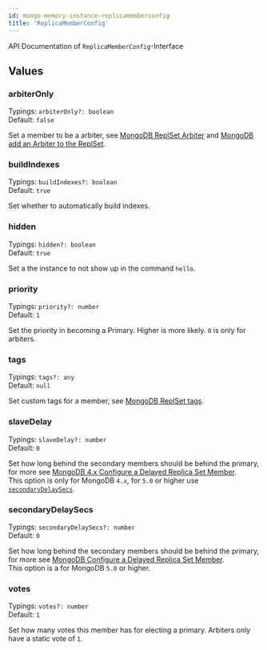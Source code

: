 ```yaml
---
id: mongo-memory-instance-replicamemberconfig
title: 'ReplicaMemberConfig'
---
```


API Documentation of `ReplicaMemberConfig`-Interface

## Values

### arbiterOnly

Typings: `arbiterOnly?: boolean`  
Default: `false`

Set a member to be a arbiter, see [MongoDB ReplSet Arbiter](https://www.mongodb.com/docs/manual/core/replica-set-arbiter/) and [MongoDB add an Arbiter to the ReplSet](https://www.mongodb.com/docs/manual/tutorial/add-replica-set-arbiter/).

### buildIndexes

Typings: `buildIndexes?: boolean`  
Default: `true`

Set whether to automatically build indexes.

### hidden

Typings: `hidden?: boolean`  
Default: `true`

Set a the instance to not show up in the command `hello`.

### priority

Typings: `priority?: number`  
Default: `1`

Set the priority in becoming a Primary. Higher is more likely. `0` is only for arbiters.

### tags

Typings: `tags?: any`  
Default: `null`

Set custom tags for a member, see [MongoDB ReplSet tags](https://www.mongodb.com/docs/manual/tutorial/configure-replica-set-tag-sets/).

### slaveDelay

Typings: `slaveDelay?: number`  
Default: `0`

Set how long behind the secondary members should be behind the primary, for more see [MongoDB 4.x Configure a Delayed Replica Set Member](https://www.mongodb.com/docs/v4.2/tutorial/configure-a-delayed-replica-set-member/).  
This option is only for MongoDB `4.x`, for `5.0` or higher use [`secondaryDelaySecs`](#secondarydelaysecs).

### secondaryDelaySecs

Typings: `secondaryDelaySecs?: number`  
Default: `0`

Set how long behind the secondary members should be behind the primary, for more see [MongoDB Configure a Delayed Replica Set Member](https://www.mongodb.com/docs/manual/tutorial/configure-a-delayed-replica-set-member/).  
This option is a for MongoDB `5.0` or higher.

### votes

Typings: `votes?: number`  
Default: `1`

Set how many votes this member has for electing a primary. Arbiters only have a static vote of `1`.
